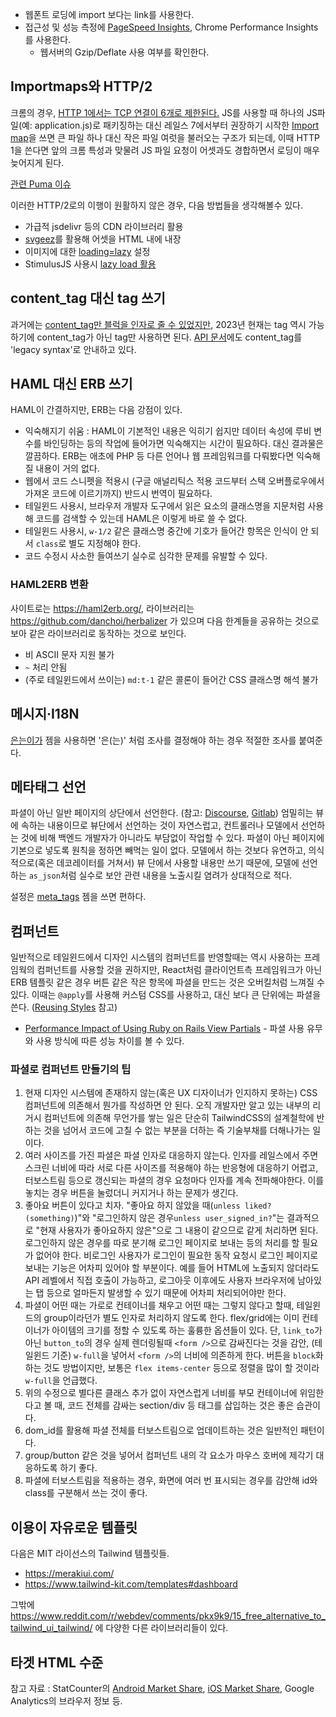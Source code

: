 * 웹폰트 로딩에 import 보다는 link를 사용한다.
* 접근성 및 성능 측정에 [PageSpeed Insights](https://pagespeed.web.dev), Chrome Performance Insights를 사용한다.
    * 웹서버의 Gzip/Deflate 사용 여부를 확인한다.

## Importmaps와 HTTP/2

크롬의 경우, [HTTP 1에서는 TCP 연결이 6개로 제한된다.](https://stackoverflow.com/a/29564247) JS를 사용할 때 하나의 JS파일(예: application.js)로 패키징하는 대신 레일스 7에서부터 권장하기 시작한 [Import map](https://github.com/rails/importmap-rails)을 쓰면 큰 파일 하나 대신 작은 파일 여럿을 불러오는 구조가 되는데, 이때 HTTP 1을 쓴다면 앞의 크롬 특성과 맞물려 JS 파일 요청이 어셋과도 경합하면서 로딩이 매우 늦어지게 된다.

[관련 Puma 이슈](https://github.com/puma/puma/issues/2697)

이러한 HTTP/2로의 이행이 원활하지 않은 경우, 다음 방법들을 생각해볼수 있다.

* 가급적 jsdelivr 등의 CDN 라이브러리 활용
* [svgeez](https://github.com/jgarber623/svgeez)를 활용해 어셋을 HTML 내에 내장
* 이미지에 대한 [loading=lazy](https://developer.mozilla.org/en-US/docs/Web/HTML/Element/img#loading) 설정
* StimulusJS 사용시 [lazy load 활용](https://github.com/hotwired/stimulus-rails#usage-with-import-map)

## content_tag 대신 tag 쓰기

과거에는 [content_tag만 블럭을 인자로 줄 수 있었지만](https://stackoverflow.com/questions/20363506/rails-content-tag-vs-tag), 2023년 현재는 tag 역시 가능하기에 content_tag가 아닌 tag만 사용하면 된다. [API 문서](https://api.rubyonrails.org/classes/ActionView/Helpers/TagHelper.html#method-i-tag)에도 content_tag를 'legacy syntax'로 안내하고 있다.

## HAML 대신 ERB 쓰기

HAML이 간결하지만, ERB는 다음 강점이 있다.

* 익숙해지기 쉬움 : HAML이 기본적인 내용은 익히기 쉽지만 데이터 속성에 루비 변수를 바인딩하는 등의 작업에 들어가면 익숙해지는 시간이 필요하다. 대신 결과물은 깔끔하다. ERB는 애초에 PHP 등 다른 언어나 웹 프레임워크를 다뤄봤다면 익숙해질 내용이 거의 없다.
* 웹에서 코드 스니펫을 적용시 (구글 애널리틱스 적용 코드부터 스택 오버플로우에서 가져온 코드에 이르기까지) 반드시 번역이 필요하다.
* 테일윈드 사용시, 브라우저 개발자 도구에서 읽은 요소의 클래스명을 지문처럼 사용해 코드를 검색할 수 있는데 HAML은 이렇게 바로 쓸 수 없다.
* 테일윈드 사용시, `w-1/2` 같은 클래스명 중간에 기호가 들어간 항목은 인식이 안 되서 `class`로 별도 지정해야 한다.
* 코드 수정시 사소한 들여쓰기 실수로 심각한 문제를 유발할 수 있다.

### HAML2ERB 변환

사이트로는 https://haml2erb.org/, 라이브러리는 https://github.com/danchoi/herbalizer 가 있으며 다음 한계들을 공유하는 것으로 보아 같은 라이브러리로 동작하는 것으로 보인다.

* 비 ASCII 문자 지원 불가
* `~` 처리 안됨
* (주로 테일윈드에서 쓰이는) `md:t-1` 같은 콜론이 들어간 CSS 클래스명 해석 불가

## 메시지·I18N
[은는이가](https://github.com/keepcosmos/ununiga) 젬을 사용하면 '은(는)' 처럼 조사를 결정해야 하는 경우 적절한 조사를 붙여준다.

## 메타태그 선언

파셜이 아닌 일반 페이지의 상단에서 선언한다. (참고: [Discourse](https://github.com/discourse/discourse/blob/ff38bccb8030011ea88060dcd84547d0822aad96/app/views/groups/show.html.erb#L1), [Gitlab](https://gitlab.com/gitlab-org/gitlab/blob/a1ad57aa1e2b4fecc92990d9aafa0f73ad0ff593/app/views/admin/abuse_reports/index.html.haml#L1)) 엄밀히는 뷰에 속하는 내용이므로 뷰단에서 선언하는 것이 자연스럽고, 컨트롤러나 모델에서 선언하는 것에 비해 백엔드 개발자가 아니라도 부담없이 작업할 수 있다. 파셜이 아닌 페이지에 기본으로 넣도록 원칙을 정하면 빼먹는 일이 없다. 모델에서 하는 것보다 유연하고, 의식적으로(혹은 데코레이터를 거쳐서) 뷰 단에서 사용할 내용만 쓰기 때문에, 모델에 선언하는 `as_json`처럼 실수로 보안 관련 내용을 노출시킬 염려가 상대적으로 적다.

설정은 [meta_tags](https://github.com/kpumuk/meta-tags#using-metatags-in-view) 젬을 쓰면 편하다.

## 컴퍼넌트

일반적으로 테일윈드에서 디자인 시스템의 컴퍼넌트를 반영할때는 역시 사용하는 프레임웍의 컴퍼넌트를 사용할 것을 권하지만, React처럼 클라이언트측 프레임워크가 아닌 ERB 템플릿 같은 경우 버튼 같은 작은 항목에 파셜을 만드는 것은 오버킬처럼 느껴질 수 있다. 이때는 `@apply`를 사용해 커스텀 CSS를 사용하고, 대신 보다 큰 단위에는 파셜을 쓴다. ([Reusing Styles](https://tailwindcss.com/docs/reusing-styles#extracting-classes-with-apply) 참고)

* [Performance Impact of Using Ruby on Rails View Partials](https://scoutapm.com/blog/performance-impact-of-using-ruby-on-rails-view-partials) - 파셜 사용 유무와 사용 방식에 따른 성능 차이를 볼 수 있다.

### 파셜로 컴퍼넌트 만들기의 팁

1. 현재 디자인 시스템에 존재하지 않는(혹은 UX 디자이너가 인지하지 못하는) CSS 컴퍼넌트에 의존해서 뭔가를 작성하면 안 된다. 오직 개발자만 알고 있는 내부의 리거시 컴퍼넌트에 의존해 무언가를 쌓는 일은 단순히 TailwindCSS의 설계철학에 반하는 것을 넘어서 코드에 고칠 수 없는 부분을 더하는 즉 기술부채를 더해나가는 일이다.
1. 여러 사이즈를 가진 파셜은 파셜 인자로 대응하지 않는다. 인자를 레일스에서 주면 스크린 너비에 따라 서로 다른 사이즈를 적용해야 하는 반응형에 대응하기 어렵고, 터보스트림 등으로 갱신되는 파셜의 경우 요청마다 인자를 계속 전파해야한다. 이를 놓치는 경우 버튼을 눌렀더니 커지거나 하는 문제가 생긴다.
1. 좋아요 버튼이 있다고 치자. "좋아요 하지 않았을 때(`unless liked?(something)`)"와 "로그인하지 않은 경우`unless user_signed_in?`"는 결과적으로 "현재 사용자가 좋아요하지 않은"으로 그 내용이 같으므로 같게 처리하면 된다. 로그인하지 않은 경우를 따로 분기해 로그인 페이지로 보내는 등의 처리를 할 필요가 없어야 한다. 비로그인 사용자가 로그인이 필요한 동작 요청시 로그인 페이지로 보내는 기능은 어차피 있어야 할 부분이다. 예를 들어 HTML에 노출되지 않더라도 API 레벨에서 직접 호출이 가능하고, 로그아웃 이후에도 사용자 브라우저에 남아있는 탭 등으로 얼마든지 발생할 수 있기 때문에 어차피 처리되어야만 한다.
1. 파셜이 어떤 때는 가로로 컨테이너를 채우고 어떤 때는 그렇지 않다고 할때, 테일윈드의 group이라던가 별도 인자로 처리하지 않도록 한다. flex/grid에는 이미 컨테이너가 아이템의 크기를 정할 수 있도록 하는 훌륭한 옵션들이 있다. 단, `link_to`가 아닌 `button_to`의 경우 실제 렌더링될때 `<form />`으로 감싸진다는 것을 감안, (테일윈드 기준) `w-full`을 넣어서 `<form />`의 너비에 의존하게 한다. 버튼을 `block`화 하는 것도 방법이지만, 보통은 `flex items-center` 등으로 정렬을 많이 할 것이라 `w-full`을 언급했다.
1. 위의 수정으로 별다른 클래스 추가 없이 자연스럽게 너비를 부모 컨테이너에 위임한다고 볼 때, 코드 전체를 감싸는 section/div 등 태그를 삽입하는 것은 좋은 습관이다.
  1. dom_id를 활용해 파셜 전체를 터보스트림으로 업데이트하는 것은 일반적인 패턴이다.
  1. group/button 같은 것을 넣어서 컴퍼넌트 내의 각 요소가 마우스 호버에 제각기 대응하도록 하기 좋다.
1. 파셜에 터보스트림을 적용하는 경우, 화면에 여러 번 표시되는 경우를 감안해 id와 class를 구분해서 쓰는 것이 좋다.

## 이용이 자유로운 템플릿

다음은 MIT 라이선스의 Tailwind 템플릿들.

* https://merakiui.com/
* https://www.tailwind-kit.com/templates#dashboard

그밖에 https://www.reddit.com/r/webdev/comments/pkx9k9/15_free_alternative_to_tailwind_ui_tailwind/ 에 다양한 다른 라이브러리들이 있다.

## 타겟 HTML 수준

참고 자료 : StatCounter의 [Android Market Share](https://gs.statcounter.com/android-version-market-share/all/south-korea), [iOS Market Share](https://gs.statcounter.com/os-version-market-share/ios/mobile-tablet/south-korea), Google Analytics의 브라우저 정보 등.
